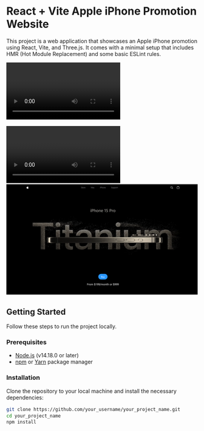 # React + Vite Apple iPhone Promotion Website

This project is a web application that showcases an Apple iPhone promotion using React, Vite, and Three.js. It comes with a minimal setup that includes HMR (Hot Module Replacement) and some basic ESLint rules.

<video controls src="20240827-1211-10.9794696.mp4" title="iphone"></video>

<video controls src="20240827-1213-25.5317824.mp4" title="iphone3d"></video>
![heroSection](image.png)

## Getting Started

Follow these steps to run the project locally.

### Prerequisites

- [Node.js](https://nodejs.org/en/) (v14.18.0 or later)
- [npm](https://www.npmjs.com/) or [Yarn](https://yarnpkg.com/) package manager

### Installation

Clone the repository to your local machine and install the necessary dependencies:

```bash
git clone https://github.com/your_username/your_project_name.git
cd your_project_name
npm install

